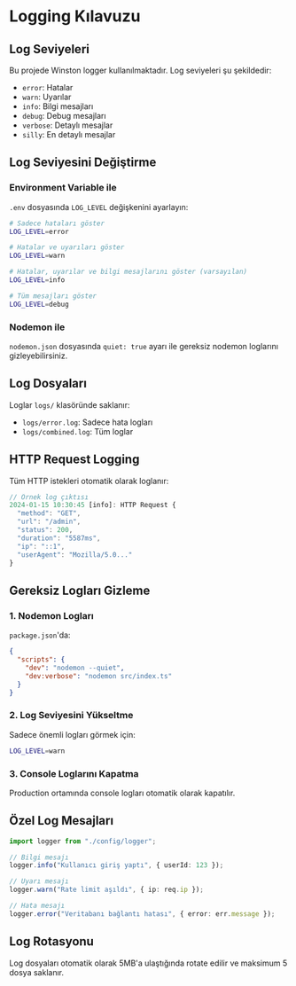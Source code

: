# Logging Kılavuzu

## Log Seviyeleri

Bu projede Winston logger kullanılmaktadır. Log seviyeleri şu şekildedir:

- `error`: Hatalar
- `warn`: Uyarılar
- `info`: Bilgi mesajları
- `debug`: Debug mesajları
- `verbose`: Detaylı mesajlar
- `silly`: En detaylı mesajlar

## Log Seviyesini Değiştirme

### Environment Variable ile

`.env` dosyasında `LOG_LEVEL` değişkenini ayarlayın:

```bash
# Sadece hataları göster
LOG_LEVEL=error

# Hatalar ve uyarıları göster
LOG_LEVEL=warn

# Hatalar, uyarılar ve bilgi mesajlarını göster (varsayılan)
LOG_LEVEL=info

# Tüm mesajları göster
LOG_LEVEL=debug
```

### Nodemon ile

`nodemon.json` dosyasında `quiet: true` ayarı ile gereksiz nodemon loglarını gizleyebilirsiniz.

## Log Dosyaları

Loglar `logs/` klasöründe saklanır:

- `logs/error.log`: Sadece hata logları
- `logs/combined.log`: Tüm loglar

## HTTP Request Logging

Tüm HTTP istekleri otomatik olarak loglanır:

```typescript
// Örnek log çıktısı
2024-01-15 10:30:45 [info]: HTTP Request {
  "method": "GET",
  "url": "/admin",
  "status": 200,
  "duration": "5587ms",
  "ip": "::1",
  "userAgent": "Mozilla/5.0..."
}
```

## Gereksiz Logları Gizleme

### 1. Nodemon Logları

`package.json`'da:

```json
{
  "scripts": {
    "dev": "nodemon --quiet",
    "dev:verbose": "nodemon src/index.ts"
  }
}
```

### 2. Log Seviyesini Yükseltme

Sadece önemli logları görmek için:

```bash
LOG_LEVEL=warn
```

### 3. Console Loglarını Kapatma

Production ortamında console logları otomatik olarak kapatılır.

## Özel Log Mesajları

```typescript
import logger from "./config/logger";

// Bilgi mesajı
logger.info("Kullanıcı giriş yaptı", { userId: 123 });

// Uyarı mesajı
logger.warn("Rate limit aşıldı", { ip: req.ip });

// Hata mesajı
logger.error("Veritabanı bağlantı hatası", { error: err.message });
```

## Log Rotasyonu

Log dosyaları otomatik olarak 5MB'a ulaştığında rotate edilir ve maksimum 5 dosya saklanır.
